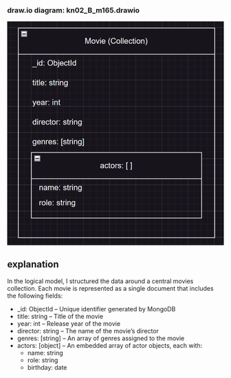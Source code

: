 ### draw.io diagram: kn02_B_m165.drawio
![image](./image.png)

## explanation

In the logical model, I structured the data around a central movies collection. Each movie is represented as a single document that includes the following fields:

- _id: ObjectId – Unique identifier generated by MongoDB
- title: string – Title of the movie
- year: int – Release year of the movie
- director: string – The name of the movie’s director
- genres: [string] – An array of genres assigned to the movie
- actors: [object] – An embedded array of actor objects, each with:
  - name: string
  - role: string
  - birthday: date
